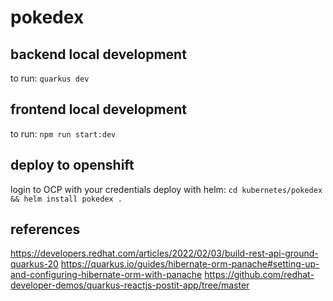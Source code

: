 # pokedex

## backend local development

to run: `quarkus dev`

## frontend local development

to run: `npm run start:dev`

## deploy to openshift

login to OCP with your credentials
deploy with helm: `cd kubernetes/pokedex && helm install pokedex .`

## references

https://developers.redhat.com/articles/2022/02/03/build-rest-api-ground-quarkus-20
https://quarkus.io/guides/hibernate-orm-panache#setting-up-and-configuring-hibernate-orm-with-panache
https://github.com/redhat-developer-demos/quarkus-reactjs-postit-app/tree/master